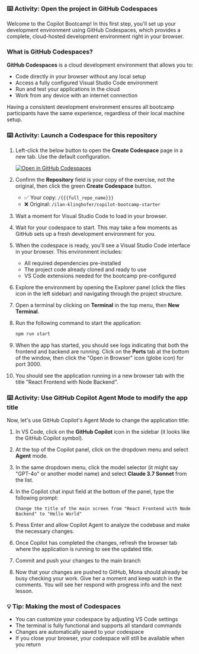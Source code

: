### :keyboard: Activity: Open the project in GitHub Codespaces

Welcome to the Copilot Bootcamp! In this first step, you'll set up your development environment using GitHub Codespaces, which provides a complete, cloud-hosted development environment right in your browser.

### What is GitHub Codespaces?

**GitHub Codespaces** is a cloud development environment that allows you to:
- Code directly in your browser without any local setup
- Access a fully configured Visual Studio Code environment
- Run and test your applications in the cloud
- Work from any device with an internet connection

Having a consistent development environment ensures all bootcamp participants have the same experience, regardless of their local machine setup.

### :keyboard: Activity: Launch a Codespace for this repository

1. Left-click the below button to open the **Create Codespace** page in a new tab. Use the default configuration.

   [![Open in GitHub Codespaces](https://github.com/codespaces/badge.svg)](https://codespaces.new/{{full_repo_name}}?quickstart=1)

1. Confirm the **Repository** field is your copy of the exercise, not the original, then click the green **Create Codespace** button.

   - ✅ Your copy: `/{{{full_repo_name}}}`
   - ❌ Original: `/ilan-klinghofer/copilot-bootcamp-starter`

1. Wait a moment for Visual Studio Code to load in your browser.

1. Wait for your codespace to start. This may take a few moments as GitHub sets up a fresh development environment for you.

1. When the codespace is ready, you'll see a Visual Studio Code interface in your browser. This environment includes:
   - All required dependencies pre-installed
   - The project code already cloned and ready to use
   - VS Code extensions needed for the bootcamp pre-configured

1. Explore the environment by opening the Explorer panel (click the files icon in the left sidebar) and navigating through the project structure.

1. Open a terminal by clicking on **Terminal** in the top menu, then **New Terminal**.

1. Run the following command to start the application:

   ```bash
   npm run start
   ```

1. When the app has started, you should see logs indicating that both the frontend and backend are running. Click on the **Ports** tab at the bottom of the window, then click the "Open in Browser" icon (globe icon) for port 3000.

1. You should see the application running in a new browser tab with the title "React Frontend with Node Backend".

### :keyboard: Activity: Use GitHub Copilot Agent Mode to modify the app title

Now, let's use GitHub Copilot's Agent Mode to change the application title:

1. In VS Code, click on the **GitHub Copilot** icon in the sidebar (it looks like the GitHub Copilot symbol).

1. At the top of the Copilot panel, click on the dropdown menu and select **Agent** mode.

1. In the same dropdown menu, click the model selector (it might say "GPT-4o" or another model name) and select **Claude 3.7 Sonnet** from the list.

1. In the Copilot chat input field at the bottom of the panel, type the following prompt:
   
   ```
   Change the title of the main screen from "React Frontend with Node Backend" to "Hello World"
   ```

1. Press Enter and allow Copilot Agent to analyze the codebase and make the necessary changes.

1. Once Copilot has completed the changes, refresh the browser tab where the application is running to see the updated title.

1. Commit and push your changes to the main branch

1. Now that your changes are pushed to GitHub, Mona should already be busy checking your work. Give her a moment and keep watch in the comments. You will see her respond with progress info and the next lesson.

### :bulb: Tip: Making the most of Codespaces

- You can customize your codespace by adjusting VS Code settings
- The terminal is fully functional and supports all standard commands
- Changes are automatically saved to your codespace
- If you close your browser, your codespace will still be available when you return
